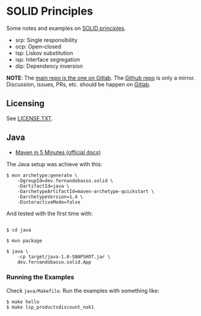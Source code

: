 # SOLID Principles

Some notes and examples on [SOLID principles](https://en.wikipedia.org/wiki/SOLID).

- srp:  Single responsibility
- ocp: Open–closed
- lsp: Liskov substitution
- isp: Interface segregation
- dip: Dependency inversion



**NOTE**: The [main repo is the one on Gitlab](https://gitlab.com/devhowto/solid-principles). The [Github repo](https://github.com/devhowto/SOLID-principles) is only a mirror. Discussion, issues, PRs, etc. should be happen on [Gitlab](https://gitlab.com/devhowto/solid-principles).

## Licensing

See [LICENSE.TXT](./LICENCE.txt).

## Java

* [Maven in 5 Minutes (official docs)](https://maven.apache.org/guides/getting-started/maven-in-five-minutes.html)

The Java setup was achieve with this:

``` 
$ mvn archetype:generate \
    -DgroupId=dev.fernandobasso.solid \
    -DartifactId=java \
    -DarchetypeArtifactId=maven-archetype-quickstart \
    -DarchetypeVersion=1.4 \
    -DinteractiveMode=false
```

And tested with the first time with:

```text

$ cd java

$ mvn package 

$ java \
    -cp target/java-1.0-SNAPSHOT.jar \
    dev.fernandobasso.solid.App
```

### Running the Examples

Check `java/Makefile`. Run the examples with something like:

```text
$ make hello
$ make lsp_productsdiscount_nok1
```


